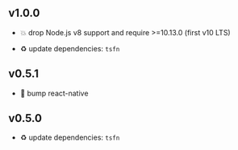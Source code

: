 ## v1.0.0

* 💥 drop Node.js v8 support and require >=10.13.0 (first v10 LTS)

* ♻️ update dependencies: `tsfn`

## v0.5.1

* 🐞 bump react-native

## v0.5.0

* ♻️ update dependencies: `tsfn`
